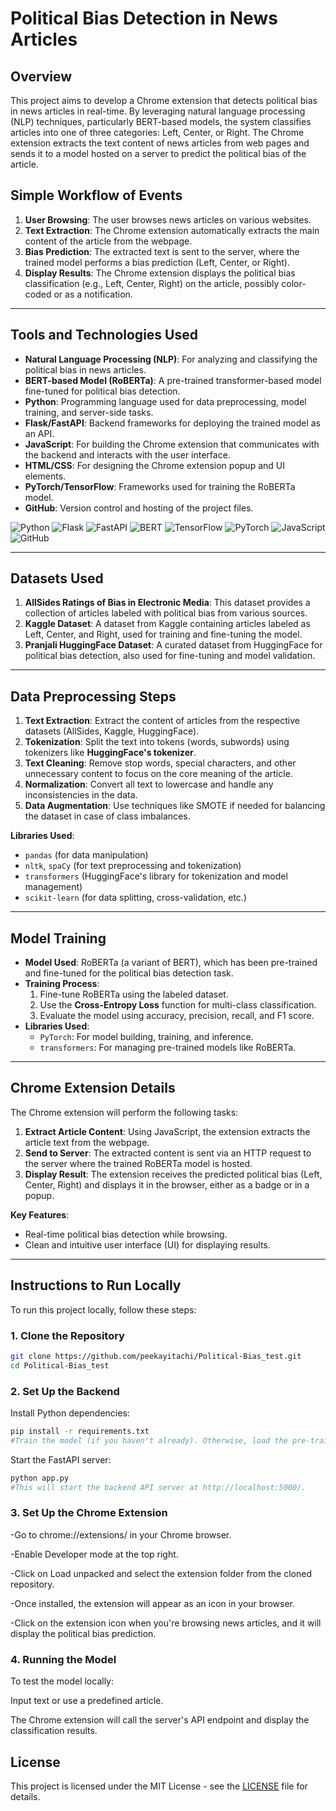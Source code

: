 # Political Bias Detection in News Articles

## Overview

This project aims to develop a Chrome extension that detects political bias in news articles in real-time. By leveraging natural language processing (NLP) techniques, particularly BERT-based models, the system classifies articles into one of three categories: Left, Center, or Right. The Chrome extension extracts the text content of news articles from web pages and sends it to a model hosted on a server to predict the political bias of the article.

## Simple Workflow of Events

1. **User Browsing**: The user browses news articles on various websites.
2. **Text Extraction**: The Chrome extension automatically extracts the main content of the article from the webpage.
3. **Bias Prediction**: The extracted text is sent to the server, where the trained model performs a bias prediction (Left, Center, or Right).
4. **Display Results**: The Chrome extension displays the political bias classification (e.g., Left, Center, Right) on the article, possibly color-coded or as a notification.

---

## Tools and Technologies Used

- **Natural Language Processing (NLP)**: For analyzing and classifying the political bias in news articles.
- **BERT-based Model (RoBERTa)**: A pre-trained transformer-based model fine-tuned for political bias detection.
- **Python**: Programming language used for data preprocessing, model training, and server-side tasks.
- **Flask/FastAPI**: Backend frameworks for deploying the trained model as an API.
- **JavaScript**: For building the Chrome extension that communicates with the backend and interacts with the user interface.
- **HTML/CSS**: For designing the Chrome extension popup and UI elements.
- **PyTorch/TensorFlow**: Frameworks used for training the RoBERTa model.
- **GitHub**: Version control and hosting of the project files.

![Python](https://img.shields.io/badge/Python-3776AB?style=flat&logo=python&logoColor=white)
![Flask](https://img.shields.io/badge/Flask-000000?style=flat&logo=flask&logoColor=white)
![FastAPI](https://img.shields.io/badge/FastAPI-009688?style=flat&logo=fastapi&logoColor=white)
![BERT](https://img.shields.io/badge/BERT-FF5722?style=flat&logo=bert&logoColor=white)
![TensorFlow](https://img.shields.io/badge/TensorFlow-FF6F00?style=flat&logo=tensorflow&logoColor=white)
![PyTorch](https://img.shields.io/badge/PyTorch-EE4C2C?style=flat&logo=pytorch&logoColor=white)
![JavaScript](https://img.shields.io/badge/JavaScript-F7DF1E?style=flat&logo=javascript&logoColor=black)
![GitHub](https://img.shields.io/badge/GitHub-181717?style=flat&logo=github&logoColor=white)

---

## Datasets Used

1. **AllSides Ratings of Bias in Electronic Media**: This dataset provides a collection of articles labeled with political bias from various sources.
2. **Kaggle Dataset**: A dataset from Kaggle containing articles labeled as Left, Center, and Right, used for training and fine-tuning the model.
3. **Pranjali HuggingFace Dataset**: A curated dataset from HuggingFace for political bias detection, also used for fine-tuning and model validation.

---

## Data Preprocessing Steps

1. **Text Extraction**: Extract the content of articles from the respective datasets (AllSides, Kaggle, HuggingFace).
2. **Tokenization**: Split the text into tokens (words, subwords) using tokenizers like **HuggingFace's tokenizer**.
3. **Text Cleaning**: Remove stop words, special characters, and other unnecessary content to focus on the core meaning of the article.
4. **Normalization**: Convert all text to lowercase and handle any inconsistencies in the data.
5. **Data Augmentation**: Use techniques like SMOTE if needed for balancing the dataset in case of class imbalances.

**Libraries Used**:
- `pandas` (for data manipulation)
- `nltk`, `spaCy` (for text preprocessing and tokenization)
- `transformers` (HuggingFace's library for tokenization and model management)
- `scikit-learn` (for data splitting, cross-validation, etc.)

---

## Model Training

- **Model Used**: RoBERTa (a variant of BERT), which has been pre-trained and fine-tuned for the political bias detection task.
- **Training Process**:
  1. Fine-tune RoBERTa using the labeled dataset.
  2. Use the **Cross-Entropy Loss** function for multi-class classification.
  3. Evaluate the model using accuracy, precision, recall, and F1 score.
- **Libraries Used**:
  - `PyTorch`: For model building, training, and inference.
  - `transformers`: For managing pre-trained models like RoBERTa.

---

## Chrome Extension Details

The Chrome extension will perform the following tasks:

1. **Extract Article Content**: Using JavaScript, the extension extracts the article text from the webpage.
2. **Send to Server**: The extracted content is sent via an HTTP request to the server where the trained RoBERTa model is hosted.
3. **Display Result**: The extension receives the predicted political bias (Left, Center, Right) and displays it in the browser, either as a badge or in a popup.

**Key Features**:
- Real-time political bias detection while browsing.
- Clean and intuitive user interface (UI) for displaying results.

---

## Instructions to Run Locally

To run this project locally, follow these steps:

### 1. **Clone the Repository**

```bash
git clone https://github.com/peekayitachi/Political-Bias_test.git
cd Political-Bias_test
```
### 2. Set Up the Backend
Install Python dependencies:

```bash
pip install -r requirements.txt
#Train the model (if you haven't already). Otherwise, load the pre-trained model.
```
Start the FastAPI server:

```bash
python app.py
#This will start the backend API server at http://localhost:5000/.
```
### 3. Set Up the Chrome Extension

-Go to chrome://extensions/ in your Chrome browser.

-Enable Developer mode at the top right.

-Click on Load unpacked and select the extension folder from the cloned repository.

-Once installed, the extension will appear as an icon in your browser.

-Click on the extension icon when you're browsing news articles, and it will display the political bias prediction.

### 4. Running the Model
To test the model locally:

Input text or use a predefined article.

The Chrome extension will call the server's API endpoint and display the classification results.

## License
This project is licensed under the MIT License - see the [LICENSE](https://github.com/peekayitachi/Political-Bias/blob/main/LICENSE) file for details.
